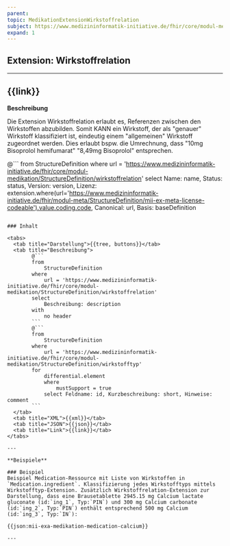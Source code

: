 ```yaml
---
parent: 
topic: MedikationExtensionWirkstoffrelation
subject: https://www.medizininformatik-initiative.de/fhir/core/modul-medikation/StructureDefinition/wirkstoffrelation
expand: 1
---
```


## Extension: Wirkstoffrelation

---

## {{link}}

**Beschreibung**

Die Extension Wirkstoffrelation erlaubt es, Referenzen zwischen den Wirkstoffen abzubilden. Somit KANN ein Wirkstoff, der als "genauer" Wirkstoff klassifiziert ist, eindeutig einem "allgemeinen" Wirkstoff zugeordnet werden. Dies erlaubt bspw. die Umrechnung, dass "10mg Bisoprolol hemifumarat" "8,49mg Bisoprolol" entsprechen.

@```
from 
    StructureDefinition 
where 
    url = 'https://www.medizininformatik-initiative.de/fhir/core/modul-medikation/StructureDefinition/wirkstoffrelation' 
select 
    Name: name, Status: status, Version: version, Lizenz: extension.where(url='https://www.medizininformatik-initiative.de/fhir/modul-meta/StructureDefinition/mii-ex-meta-license-codeable').value.coding.code, Canonical: url, Basis: baseDefinition
```

### Inhalt

<tabs>
  <tab title="Darstellung">{{tree, buttons}}</tab>
  <tab title="Beschreibung"> 
        @```
        from
	        StructureDefinition
        where
	        url = 'https://www.medizininformatik-initiative.de/fhir/core/modul-medikation/StructureDefinition/wirkstoffrelation'
        select
	        Beschreibung: description
        with
            no header
        ```
        @```
        from 
            StructureDefinition 
        where 
            url = 'https://www.medizininformatik-initiative.de/fhir/core/modul-medikation/StructureDefinition/wirkstofftyp' 
        for 
            differential.element 
            where 
                mustSupport = true 
            select Feldname: id, Kurzbeschreibung: short, Hinweise: comment
        ```
  </tab>
  <tab title="XML">{{xml}}</tab>
  <tab title="JSON">{{json}}</tab>
  <tab title="Link">{{link}}</tab>
</tabs>

---

**Beispiele**

### Beispiel
Beispiel Medication-Ressource mit Liste von Wirkstoffen in `Medication.ingredient`. Klassifizierung jedes Wirkstofftyps mittels Wirkstofftyp-Extension. Zusätzlich Wirkstoffrelation-Extension zur Darstellung, dass eine Brausetablette 2945.15 mg Calcium lactate gluconate (id:`ing_1`, Typ:`PIN`) und 300 mg Calcium carbonate (id:`ing_2`, Typ:`PIN`) enthält entsprechend 500 mg Calcium (id:`ing_3`, Typ:`IN`):

{{json:mii-exa-medikation-medication-calcium}}

--- 